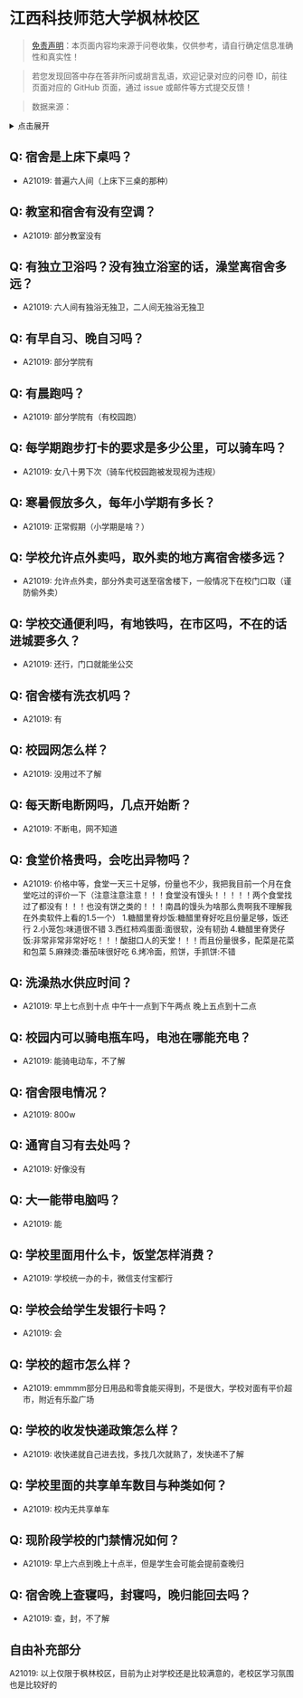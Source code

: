 # 江西科技师范大学枫林校区

> [免责声明](https://colleges.chat/#_3)：本页面内容均来源于问卷收集，仅供参考，请自行确定信息准确性和真实性！

> 若您发现回答中存在答非所问或胡言乱语，欢迎记录对应的问卷 ID，前往页面对应的 GitHub 页面，通过 issue 或邮件等方式提交反馈！

> 数据来源：

<details><summary>点击展开</summary>
<ul>
<li>A21019: 匿名 (2023 年 10 月)</li>
</ul>
</details>

## Q: 宿舍是上床下桌吗？

- A21019: 普遍六人间（上床下三桌的那种）

## Q: 教室和宿舍有没有空调？

- A21019: 部分教室没有

## Q: 有独立卫浴吗？没有独立浴室的话，澡堂离宿舍多远？

- A21019: 六人间有独浴无独卫，二人间无独浴无独卫

## Q: 有早自习、晚自习吗？

- A21019: 部分学院有

## Q: 有晨跑吗？

- A21019: 部分学院有（有校园跑）

## Q: 每学期跑步打卡的要求是多少公里，可以骑车吗？

- A21019: 女八十男下次（骑车代校园跑被发现视为违规）

## Q: 寒暑假放多久，每年小学期有多长？

- A21019: 正常假期（小学期是啥？）

## Q: 学校允许点外卖吗，取外卖的地方离宿舍楼多远？

- A21019: 允许点外卖，部分外卖可送至宿舍楼下，一般情况下在校门口取（谨防偷外卖）

## Q: 学校交通便利吗，有地铁吗，在市区吗，不在的话进城要多久？

- A21019: 还行，门口就能坐公交

## Q: 宿舍楼有洗衣机吗？

- A21019: 有

## Q: 校园网怎么样？

- A21019: 没用过不了解

## Q: 每天断电断网吗，几点开始断？

- A21019: 不断电，网不知道

## Q: 食堂价格贵吗，会吃出异物吗？

- A21019: 价格中等，食堂一天三十足够，份量也不少，我把我目前一个月在食堂吃过的评价一下（注意注意注意！！！食堂没有馒头！！！！！两个食堂找过了都没有！！！也没有饼之类的！！！南昌的馒头为啥那么贵啊我不理解我在外卖软件上看的1.5一个）
1.糖醋里脊炒饭:糖醋里脊好吃且份量足够，饭还行
2.小笼包:味道很不错
3.西红柿鸡蛋面:面很软，没有韧劲
4.糖醋里脊煲仔饭:非常非常非常好吃！！！酸甜口人的天堂！！！而且份量很多，配菜是花菜和包菜
5.麻辣烫:番茄味很好吃
6.烤冷面，煎饼，手抓饼:不错

## Q: 洗澡热水供应时间？

- A21019: 早上七点到十点 中午十一点到下午两点 晚上五点到十二点

## Q: 校园内可以骑电瓶车吗，电池在哪能充电？

- A21019: 能骑电动车，不了解

## Q: 宿舍限电情况？

- A21019: 800w

## Q: 通宵自习有去处吗？

- A21019: 好像没有

## Q: 大一能带电脑吗？

- A21019: 能

## Q: 学校里面用什么卡，饭堂怎样消费？

- A21019: 学校统一办的卡，微信支付宝都行

## Q: 学校会给学生发银行卡吗？

- A21019: 会

## Q: 学校的超市怎么样？

- A21019: emmmm部分日用品和零食能买得到，不是很大，学校对面有平价超市，附近有乐盈广场

## Q: 学校的收发快递政策怎么样？

- A21019: 收快递就自己进去找，多找几次就熟了，发快递不了解

## Q: 学校里面的共享单车数目与种类如何？

- A21019: 校内无共享单车

## Q: 现阶段学校的门禁情况如何？

- A21019: 早上六点到晚上十点半，但是学生会可能会提前查晚归

## Q: 宿舍晚上查寝吗，封寝吗，晚归能回去吗？

- A21019: 查，封，不了解

## 自由补充部分

A21019: 以上仅限于枫林校区，目前为止对学校还是比较满意的，老校区学习氛围也是比较好的